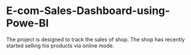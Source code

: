 # E-com-Sales-Dashboard-using-Powe-BI
The project is designed to track the sales of shop. The shop has recently started selling his products via online mode.
